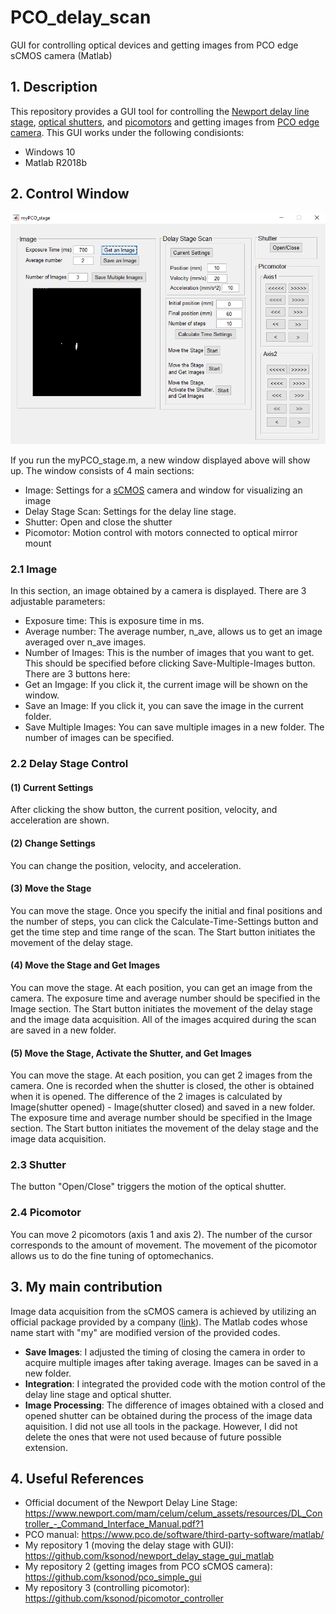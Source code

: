 # PCO_delay_scan
GUI for controlling optical devices and getting images from PCO edge sCMOS camera (Matlab)

## 1. Description
This repository provides a GUI tool for controlling the [Newport delay line stage](https://www.newport.com/f/delay-line-stages), [optical shutters](https://www.thorlabs.com/newgrouppage9.cfm?objectgroup_id=927), and [picomotors](https://www.newport.com/f/picomotor-piezo-linear-actuators) and getting images from [PCO edge camera](https://www.pco.de/). This GUI works under the following condisionts:
- Windows 10
- Matlab R2018b

## 2. Control Window
<img src="https://github.com/ksonod/PCO_delay_scan/blob/master/gui1.PNG" width="700px">  
  
If you run the myPCO_stage.m, a new window displayed above will show up. The window consists of 4 main sections:
- Image: Settings for a [sCMOS](https://en.wikipedia.org/wiki/SCMOS) camera and window for visualizing an image
- Delay Stage Scan: Settings for the delay line stage.
- Shutter: Open and close the shutter
- Picomotor: Motion control with motors connected to optical mirror mount 

### 2.1 Image
In this section, an image obtained by a camera is displayed. There are 3 adjustable parameters:
- Exposure time: This is exposure time in ms.
- Average number: The average number, n_ave, allows us to get an image averaged over n_ave images. 
- Number of Images: This is the number of images that you want to get. This should be specified before clicking Save-Multiple-Images button.
There are 3 buttons here:
- Get an Imgage: If you click it, the current image will be shown on the window.
- Save an Image: If you click it, you can save the image in the current folder. 
- Save Multiple Images: You can save multiple images in a new folder. The number of images can be specified. 

### 2.2 Delay Stage Control 
#### (1) Current Settings
After clicking the show button, the current position, velocity, and acceleration are shown. 

#### (2) Change Settings
You can change the position, velocity, and acceleration.

#### (3) Move the Stage 
You can move the stage. Once you specify the initial and final positions and the number of steps, you can click the Calculate-Time-Settings button and get the time step and time range of the scan. The Start button initiates the movement of the delay stage. 

#### (4) Move the Stage and Get Images 
You can move the stage. At each position, you can get an image from the camera. The exposure time and average number should be specified in the Image section. The Start button initiates the movement of the delay stage and the image data acquisition. All of the images acquired during the scan are saved in a new folder.

#### (5) Move the Stage, Activate the Shutter, and Get Images 
You can move the stage. At each position, you can get 2 images from the camera. One is recorded when the shutter is closed, the other is obtained when it is opened. The difference of the 2 images is calculated by Image(shutter opened) - Image(shutter closed) and saved in a new folder. The exposure time and average number should be specified in the Image section. The Start button initiates the movement of the delay stage and the image data acquisition. 

### 2.3 Shutter
The button "Open/Close" triggers the motion of the optical shutter.

### 2.4 Picomotor
You can move 2 picomotors (axis 1 and axis 2). The number of the cursor corresponds to the amount of movement. The movement of the picomotor allows us to do the fine tuning of optomechanics.

## 3. My main contribution
Image data acquisition from the sCMOS camera is achieved by utilizing an official package provided by a company ([link](https://www.pco.de/software/third-party-software/)). The Matlab codes whose name start with "my" are modified version of the provided codes.
- <strong>Save Images</strong>: I adjusted the timing of closing the camera in order to acquire multiple images after taking average. Images can be saved in a new folder.
- <strong>Integration</strong>: I integrated the provided code with the motion control of the delay line stage and optical shutter.
- <strong>Image Processing</strong>: The difference of images obtained with a closed and opened shutter can be obtained during the process of the image data aquisition. 
I did not use all tools in the package. However, I did not delete the ones that were not used because of future possible extension.

## 4. Useful References
- Official document of the Newport Delay Line Stage: https://www.newport.com/mam/celum/celum_assets/resources/DL_Controller_-_Command_Interface_Manual.pdf?1
- PCO manual: https://www.pco.de/software/third-party-software/matlab/
- My repository 1 (moving the delay stage with GUI): https://github.com/ksonod/newport_delay_stage_gui_matlab 
- My repository 2 (getting images from PCO sCMOS camera): https://github.com/ksonod/pco_simple_gui
- My repository 3 (controlling picomotor): https://github.com/ksonod/picomotor_controller
